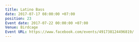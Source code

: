 ```yaml
---
title: Latino Bass
date: 2017-07-17 08:00:00 +07:00
position: 23
Event date: 2017-07-22 00:00:00 +07:00
Venue: Birdcage
Event URL: https://www.facebook.com/events/491738124496819/
---
```


